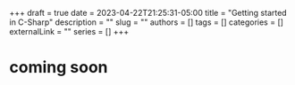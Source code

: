 +++ 
draft = true
date = 2023-04-22T21:25:31-05:00
title = "Getting started in C-Sharp"
description = ""
slug = ""
authors = []
tags = []
categories = []
externalLink = ""
series = []
+++
 
# coming soon